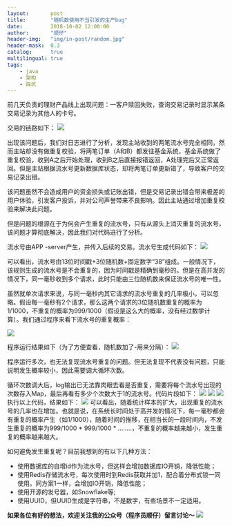 ```yaml
---
layout:       post
title:        "随机数使用不当引发的生产bug"
date:         2018-10-02 12:00:00
author:       "顺仔"
header-img:   "img/in-post/random.jpg"
header-mask:  0.3
catalog:      true
multilingual: true
tags:
    - java
    - 架构
    - 踩坑
---
```


前几天负责的理财产品线上出现问题：一客户赎回失败，查询交易记录时显示某条交易记录为其他人的卡号。

交易的链路如下：
![](https://user-gold-cdn.xitu.io/2019/3/13/16976fd80edee276?w=572&h=75&f=png&s=7301)

出现该问题后，我们对日志进行了分析，发现主站收到的两笔流水号完全相同，然而主站却没有做重复校验，将两笔订单（A和B）都发往基金系统，基金系统做了重复校验，收到A之后开始处理，收到B之后直接报错返回，A处理完后又正常返回。但是主站根据流水号更新数据库状态，却将两笔订单更新错了，导致客户的交易记录出错。

该问题虽然不会造成用户的资金损失或记账出错，但是交易记录出错会带来极差的用户体验，引发客户投诉，并对公司声誉带来不良影响。因此主站通过增加重复校验来解决此问题。

但是问题的根源在于为何会产生重复的流水号，只有从源头上消灭重复的流水号，该问题才算彻底解决，因此我们对代码进行了分析。

流水号由APP -server产生，并传入后续的交易。流水号生成代码如下：
![](https://user-gold-cdn.xitu.io/2019/3/13/16976ff88d944568?w=509&h=327&f=png&s=55196)

可以看出，流水号由13位时间戳+3位随机数+固定数字“38”组成。一般情况下，该规则生成的流水号是不会重复的，因为时间戳是精确到毫秒的。但是在高并发的情况下，同一毫秒收到多个请求，此时只能由三位随机数来保证流水号的唯一性。

虽然就单次请求来说，与同一毫秒内其它请求的流水号重复的几率极小，可以忽略。假设每一毫秒有2个请求，那么这两个请求的3位随机数重复的概率为1/1000，不重复的概率为999/1000（假设是这么大的概率，没有经过数学计算）。我们通过程序来看下流水号的重复概率：

![](https://user-gold-cdn.xitu.io/2019/3/13/169770030287d3b2?w=406&h=167&f=png&s=23792)

程序运行结果如下（为了方便查看，随机数加了-用来分隔）：
![](https://user-gold-cdn.xitu.io/2019/3/13/169770098bc09be0?w=199&h=198&f=png&s=32360)

程序运行多次，也无法复现流水号重复的问题。但无法复现不代表没有问题，只能说明发生概率较小，因此需要调大循环次数。

循环次数调大后，log输出已无法靠肉眼去看是否重复，需要将每个流水号出现的次数存入Map，最后再看有多少个次数大于1的流水号。代码片段如下：
![](https://user-gold-cdn.xitu.io/2019/3/13/16977011c0507139?w=636&h=154&f=png&s=43036)
![](https://user-gold-cdn.xitu.io/2019/3/13/1697701596257a85?w=510&h=255&f=png&s=16566)
![](https://user-gold-cdn.xitu.io/2019/3/13/1697701a85e3acf1?w=607&h=459&f=png&s=89384)
执行以上代码，结果如下：
![](https://user-gold-cdn.xitu.io/2019/3/13/1697702145d5a8a3?w=293&h=336&f=png&s=16721)
可以看出，随着统计样本的扩大，出现重复的流水号的几率也在增加。也就是说，在系统长时间处于高并发的情况下，每一毫秒都会有重复的概率产生（如1/1000），随着时间的推移，在相当长的一段时间内，不发生重复的概率为999/1000 * 999/1000 * ........，不重复的概率越来越小，发生重复的概率越来越大。

如何避免发生重复呢？目前我想到的有以下几种方法：

* 使用数据库的自增id作为流水号，但这样会增加数据库IO开销，降低性能；
* 使用Redis存储流水号，每次使用时到Redis获取并加1，配合着分布式锁一同使用。同方案1一样，会增加IO开销，降低性能；
* 使用开源的发号器，如Snowflake等;
* 使用UUID，但UUID生成是字符串，不是数字，有些场景不一定适用。
 
**如果各位有好的想法，欢迎关注我的公众号（程序员顺仔）留言讨论～**
![](https://user-gold-cdn.xitu.io/2019/3/13/169770417414bccc?w=254&h=241&f=png&s=43837)